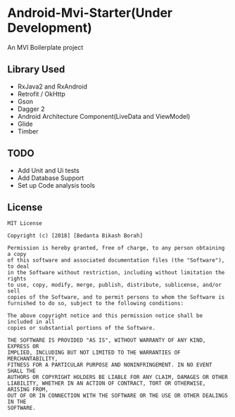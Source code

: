# Android-Mvi-Starter(Under Development)
An MVI Boilerplate project 

## Library Used
* RxJava2 and RxAndroid
* Retrofit / OkHttp
* Gson
* Dagger 2
* Android Architecture Component(LiveData and ViewModel)
* Glide
* Timber


## TODO
* Add Unit and Ui tests
* Add Database Support
* Set up Code analysis tools

## License

```
MIT License

Copyright (c) [2018] [Bedanta Bikash Borah]

Permission is hereby granted, free of charge, to any person obtaining a copy
of this software and associated documentation files (the "Software"), to deal
in the Software without restriction, including without limitation the rights
to use, copy, modify, merge, publish, distribute, sublicense, and/or sell
copies of the Software, and to permit persons to whom the Software is
furnished to do so, subject to the following conditions:

The above copyright notice and this permission notice shall be included in all
copies or substantial portions of the Software.

THE SOFTWARE IS PROVIDED "AS IS", WITHOUT WARRANTY OF ANY KIND, EXPRESS OR
IMPLIED, INCLUDING BUT NOT LIMITED TO THE WARRANTIES OF MERCHANTABILITY,
FITNESS FOR A PARTICULAR PURPOSE AND NONINFRINGEMENT. IN NO EVENT SHALL THE
AUTHORS OR COPYRIGHT HOLDERS BE LIABLE FOR ANY CLAIM, DAMAGES OR OTHER
LIABILITY, WHETHER IN AN ACTION OF CONTRACT, TORT OR OTHERWISE, ARISING FROM,
OUT OF OR IN CONNECTION WITH THE SOFTWARE OR THE USE OR OTHER DEALINGS IN THE
SOFTWARE.

